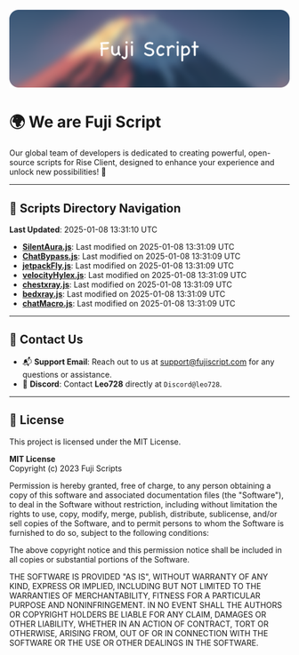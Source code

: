 ![Banner](.github/b.webp)

# 🌍 **We are Fuji Script**

Our global team of developers is dedicated to creating powerful, open-source scripts for Rise Client, designed to enhance your experience and unlock new possibilities! 🌟

---
<!-- SCRIPTS_NAVIGATION_START -->
## 📂 **Scripts Directory Navigation**

**Last Updated**: 2025-01-08 13:31:10 UTC

- **[SilentAura.js](scripts/SilentAura.js)**: Last modified on 2025-01-08 13:31:09 UTC
- **[ChatBypass.js](scripts/ChatBypass.js)**: Last modified on 2025-01-08 13:31:09 UTC
- **[jetpackFly.js](scripts/jetpackFly.js)**: Last modified on 2025-01-08 13:31:09 UTC
- **[velocityHylex.js](scripts/velocityHylex.js)**: Last modified on 2025-01-08 13:31:09 UTC
- **[chestxray.js](scripts/chestxray.js)**: Last modified on 2025-01-08 13:31:09 UTC
- **[bedxray.js](scripts/bedxray.js)**: Last modified on 2025-01-08 13:31:09 UTC
- **[chatMacro.js](scripts/chatMacro.js)**: Last modified on 2025-01-08 13:31:09 UTC

<!-- SCRIPTS_NAVIGATION_END -->

---

## 💬 **Contact Us**  
- 📬 **Support Email**: Reach out to us at [support@fujiscript.com](mailto:support@fujiscript.com) for any questions or assistance.  
- 💬 **Discord**: Contact **Leo728** directly at `Discord@leo728`.

---

## 📜 **License**

This project is licensed under the MIT License.  

**MIT License**  
Copyright (c) 2023 Fuji Scripts  

Permission is hereby granted, free of charge, to any person obtaining a copy of this software and associated documentation files (the "Software"), to deal in the Software without restriction, including without limitation the rights to use, copy, modify, merge, publish, distribute, sublicense, and/or sell copies of the Software, and to permit persons to whom the Software is furnished to do so, subject to the following conditions:  

The above copyright notice and this permission notice shall be included in all copies or substantial portions of the Software.  

THE SOFTWARE IS PROVIDED "AS IS", WITHOUT WARRANTY OF ANY KIND, EXPRESS OR IMPLIED, INCLUDING BUT NOT LIMITED TO THE WARRANTIES OF MERCHANTABILITY, FITNESS FOR A PARTICULAR PURPOSE AND NONINFRINGEMENT. IN NO EVENT SHALL THE AUTHORS OR COPYRIGHT HOLDERS BE LIABLE FOR ANY CLAIM, DAMAGES OR OTHER LIABILITY, WHETHER IN AN ACTION OF CONTRACT, TORT OR OTHERWISE, ARISING FROM, OUT OF OR IN CONNECTION WITH THE SOFTWARE OR THE USE OR OTHER DEALINGS IN THE SOFTWARE.  
